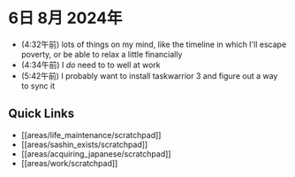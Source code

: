 # 6日 8月 2024年
- (4:32午前) lots of things on my mind, like the timeline in which I'll escape poverty, or be able to relax a little financially
- (4:34午前) I *do* need to to well at work
- (5:42午前) I probably want to install taskwarrior 3 and figure out a way to sync it


 



## Quick Links
- [[areas/life_maintenance/scratchpad]]
- [[areas/sashin_exists/scratchpad]]
- [[areas/acquiring_japanese/scratchpad]]
- [[areas/work/scratchpad]]
